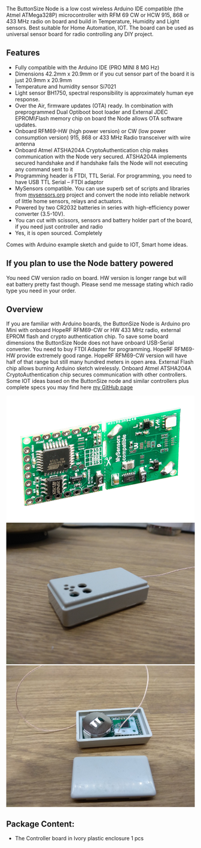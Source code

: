 
The ButtonSize Node is a low cost wireless Arduino IDE compatible (the Atmel ATMega328P) microcontroller with RFM 69 CW or HCW 915, 868 or 433 MHz radio on board and build in Temperature, Humidity and Light sensors. Best suitable for Home Automation, IOT. The board can be used as universal sensor board for radio controlling any DIY project.

## Features
- Fully compatible with the Arduino IDE (PRO MINI 8 MG Hz)
- Dimensions 42.2mm x 20.9mm or if you cut sensor part of the board it is just 20.9mm x 20.9mm
- Temperature and humidity sensor Si7021
- Light sensor BH1750, spectral responsibility is approximately human eye response.
- Over the Air, firmware updates (OTA) ready. In combination with preprogrammed Dual Optiboot boot loader and External JDEC EPROM\Flash memory chip on board the Node allows OTA software updates.
- Onboard RFM69-HW (high power version) or CW (low power consumption version) 915, 868 or 433 MHz Radio transceiver with wire antenna
- Onboard Atmel ATSHA204A CryptoAuthentication chip makes communication with the Node very secured. ATSHA204A implements secured handshake and if handshake fails the Node will not executing any command sent to it
- Programming header is FTDI, TTL Serial. For programming, you need to have USB TTL Serial – FTDI adaptor
- MySensors compatible. You can use superb set of scripts and libraries from [mysensors.org](http://www.mysensors.org) project  and convert the node into reliable network of little home sensors, relays and actuators.
-  Powered by two CR2032 batteries in series with high-efficiency power converter (3.5-10V). 
- You can cut with scissors, sensors and battery holder part of the board, if you need just controller and radio
- Yes, it is open sourced. Completely

Comes with Arduino example sketch and guide to IOT, Smart home ideas.

## If you plan to use the Node battery powered
You need CW version radio on board. HW version is longer range but will eat battery pretty fast though. Please send me message stating which radio type you need in your order.

## Overview
If you are familiar with Arduino boards, the ButtonSize Node is Arduino pro Mini with onboard HopeRF RFM69-CW or HW 433 MHz radio, external EPROM flash and crypto authentication chip. To save some board dimensions the ButtonSize Node does not have onboard USB-Serial converter. You need to buy FTDI Adapter for programming. HopeRF RFM69-HW provide extremely good range. HopeRF RFM69-CW version will have half of that range but still many hundred meters in open area. External Flash chip allows burning Arduino sketch wirelessly. Onboard Atmel ATSHA204A CryptoAuthentication chip secures communication with other controllers. Some IOT ideas based on the ButtonSize node and similar controllers plus complete specs you may find here [my GitHub page](https://github.com/EasySensors/ButtonSizeNode)

![enter image description here](https://github.com/EasySensors/ButtonSizeNode2/blob/master/pics/buttonsize2.jpg?raw=true)
![enter image description here](https://github.com/EasySensors/ButtonSizeNode2/blob/master/pics/ButtonSizeNode2box.jpg?raw=true)
![enter image description here](https://github.com/EasySensors/ButtonSizeNode2/blob/master/pics/ButtonSizeNode2box2.jpg?raw=true)


 
## Package Content:
-	The Controller board in Ivory plastic enclosure 1 pcs 

  

